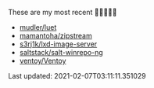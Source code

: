 These are my most recent 🌟🌟🌟🌟🌟

* [mudler/luet](https://github.com/mudler/luet)
* [mamantoha/zipstream](https://github.com/mamantoha/zipstream)
* [s3rj1k/lxd-image-server](https://github.com/s3rj1k/lxd-image-server)
* [saltstack/salt-winrepo-ng](https://github.com/saltstack/salt-winrepo-ng)
* [ventoy/Ventoy](https://github.com/ventoy/Ventoy)

Last updated: 2021-02-07T03:11:11.351029
